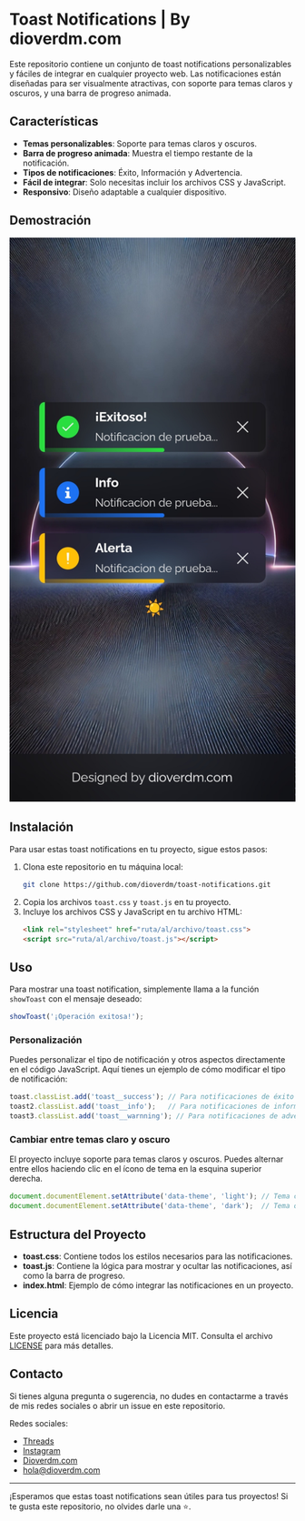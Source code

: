 # Toast Notifications | By dioverdm.com

Este repositorio contiene un conjunto de toast notifications personalizables y fáciles de integrar en cualquier proyecto web. Las notificaciones están diseñadas para ser visualmente atractivas, con soporte para temas claros y oscuros, y una barra de progreso animada.

## Características

- **Temas personalizables**: Soporte para temas claros y oscuros.
- **Barra de progreso animada**: Muestra el tiempo restante de la notificación.
- **Tipos de notificaciones**: Éxito, Información y Advertencia.
- **Fácil de integrar**: Solo necesitas incluir los archivos CSS y JavaScript.
- **Responsivo**: Diseño adaptable a cualquier dispositivo.

## Demostración

![Ver video de demostración](./demo.jpg)

## Instalación

Para usar estas toast notifications en tu proyecto, sigue estos pasos:

1. Clona este repositorio en tu máquina local:
   ```bash
   git clone https://github.com/dioverdm/toast-notifications.git
   ```
2. Copia los archivos `toast.css` y `toast.js` en tu proyecto.
3. Incluye los archivos CSS y JavaScript en tu archivo HTML:
   ```html
   <link rel="stylesheet" href="ruta/al/archivo/toast.css">
   <script src="ruta/al/archivo/toast.js"></script>
   ```

## Uso

Para mostrar una toast notification, simplemente llama a la función `showToast` con el mensaje deseado:

```javascript
showToast('¡Operación exitosa!');
```

### Personalización

Puedes personalizar el tipo de notificación y otros aspectos directamente en el código JavaScript. Aquí tienes un ejemplo de cómo modificar el tipo de notificación:

```javascript
toast.classList.add('toast__success'); // Para notificaciones de éxito
toast2.classList.add('toast__info');   // Para notificaciones de información
toast3.classList.add('toast__warnning'); // Para notificaciones de advertencia
```

### Cambiar entre temas claro y oscuro

El proyecto incluye soporte para temas claros y oscuros. Puedes alternar entre ellos haciendo clic en el ícono de tema en la esquina superior derecha.

```javascript
document.documentElement.setAttribute('data-theme', 'light'); // Tema claro
document.documentElement.setAttribute('data-theme', 'dark');  // Tema oscuro
```

## Estructura del Proyecto

- **toast.css**: Contiene todos los estilos necesarios para las notificaciones.
- **toast.js**: Contiene la lógica para mostrar y ocultar las notificaciones, así como la barra de progreso.
- **index.html**: Ejemplo de cómo integrar las notificaciones en un proyecto.

## Licencia

Este proyecto está licenciado bajo la Licencia MIT. Consulta el archivo [LICENSE](LICENSE) para más detalles.

## Contacto

Si tienes alguna pregunta o sugerencia, no dudes en contactarme a través de mis redes sociales o abrir un issue en este repositorio.

Redes sociales:
- [Threads](https://threads.net/@dioverdm)
- [Instagram](https://instagram.com/dioverdm)
- [Dioverdm.com](https://dioverdm.com)
- [hola@dioverdm.com](mailto:hola@dioverdm.com)

---

¡Esperamos que estas toast notifications sean útiles para tus proyectos! Si te gusta este repositorio, no olvides darle una ⭐️.
